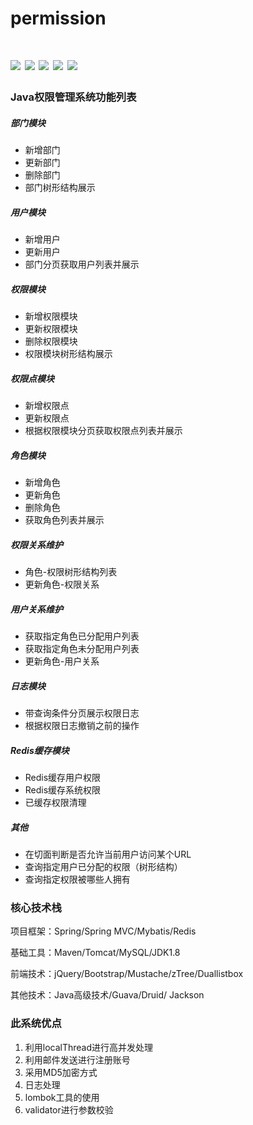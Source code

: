 # permission
[![](https://img.shields.io/badge/JDK-1.8-brightgreen.svg)]()
[![](https://img.shields.io/hexpm/l/plug.svg)]()
[![](https://img.shields.io/badge/maven-v4.0.0-blue.svg)](http://maven.apache.org/)
[![](https://img.shields.io/badge/springframework-v4.0.0-orange.svg)](http://spring.io/projects)
[![](https://img.shields.io/badge/developer-WAng91An-red.svg)](https://github.com/WAng91An)
=============================================================================================

### Java权限管理系统功能列表

#####  部门模块
- 新增部门
- 更新部门
- 删除部门
- 部门树形结构展示

##### 用户模块
- 新增用户
- 更新用户
- 部门分页获取用户列表并展示

##### 权限模块
- 新增权限模块
- 更新权限模块
- 删除权限模块
- 权限模块树形结构展示

##### 权限点模块
- 新增权限点
- 更新权限点
- 根据权限模块分页获取权限点列表并展示
##### 角色模块
- 新增角色
- 更新角色
- 删除角色
- 获取角色列表并展示
##### 权限关系维护
- 角色-权限树形结构列表
- 更新角色-权限关系
##### 用户关系维护
- 获取指定角色已分配用户列表
- 获取指定角色未分配用户列表
- 更新角色-用户关系
##### 日志模块
- 带查询条件分页展示权限日志
- 根据权限日志撤销之前的操作
##### Redis缓存模块
- Redis缓存用户权限
- Redis缓存系统权限
- 已缓存权限清理
##### 其他
- 在切面判断是否允许当前用户访问某个URL
- 查询指定用户已分配的权限（树形结构）
- 查询指定权限被哪些人拥有

### 核心技术栈
项目框架：Spring/Spring MVC/Mybatis/Redis

基础工具：Maven/Tomcat/MySQL/JDK1.8

前端技术：jQuery/Bootstrap/Mustache/zTree/Duallistbox

其他技术：Java高级技术/Guava/Druid/ Jackson

### 此系统优点
1. 利用localThread进行高并发处理
2. 利用邮件发送进行注册账号
3. 采用MD5加密方式
4. 日志处理
5. lombok工具的使用
6. validator进行参数校验
